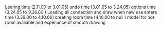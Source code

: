 Learing
time (2.11.00 to 3.01.05) undo
time (3.01.05 to 3.24.05) options
time (3.24.05 to 3.36.00 ) Loading all connection and draw when new use enters
time (3.36.00 to 4.10.00) creating room
time (4.10.00 to null ) model for not room avaliable and experiance of smooth drawing
